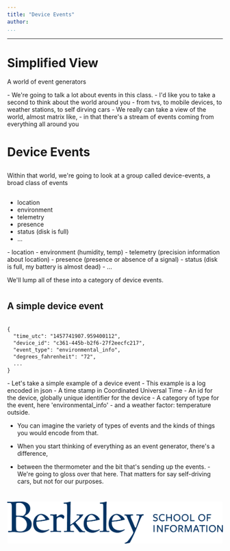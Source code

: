 ```yaml
---
title: "Device Events"
author:
...
```


---

# Simplified View

A world of event generators

<div class="notes">
- We're going to talk a lot about events in this class.
- I'd like you to take a second to think about the world around you
- from tvs, to  mobile devices, to weather stations, to self dirving cars
- We really can take a view of the world, almost matrix like, 
- in that there's a stream of events coming from everything all around you
</div>


<div class="notes">
</div>


# Device Events
##
<div class="notes">
Within that world, we're going to look at a group called device-events, a broad class of events
</div>

##
- location
- environment
- telemetry
- presence
- status (disk is full)
- ...

<div class="notes">
- location
- environment (humidity, temp)
- telemetry (precision information about location)
- presence (presence or absence of a signal)
- status (disk is full, my battery is almost dead)
- ...

We'll lump all of these into a category of device events.
</div>

# 
## A simple device event
<pre><code>
{
  "time_utc": "1457741907.959400112",
  "device_id": "c361-445b-b2f6-27f2eecfc217",
  "event_type": "environmental_info",
  "degrees_fahrenheit": "72",
  ...
}
</code></pre>

<div class="notes">
- Let's take a simple example of a device event
- This example is a log encoded in json
- A time stamp in Coordinated Universal Time
- An id for the device, globally unique identifier for the device
- A category of type for the event, here 'environmental_info'
- and a weather factor: temperature outside.

- You can imagine the variety of types of events and the kinds of things you would encode from that.

- When you start thinking of everything as an event generator, there's a difference, 
- between the thermometer and the bit that's sending up the events. - We're going to gloss over that here. That matters for say self-driving cars, but not for our purposes.
</div>


#

<img class="logo" src="images/berkeley-school-of-information-logo.png"/>


